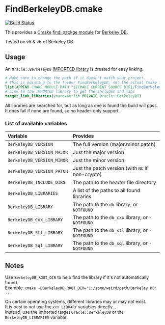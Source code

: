 # FindBerkeleyDB.cmake

[![Build Status](https://travis-ci.com/sum01/FindBerkeleyDB.svg?branch=master)](https://travis-ci.com/sum01/FindBerkeleyDB)

This provides a [Cmake](https://cmake.org/) [find_packge module](https://cmake.org/cmake/help/latest/command/find_package.html) for [Berkeley DB](http://www.oracle.com/technetwork/database/database-technologies/berkeleydb/overview/index.html).

Tested on v5 & v6 of Berkeley DB.

## Usage

An `Oracle::BerkeleyDB` [IMPORTED library](https://cmake.org/cmake/help/latest/manual/cmake-buildsystem.7.html#imported-targets) is created for easy linking.

```cmake
# Make sure to change the path if it doesn't match your project.
# This is pointing to the folder FindBerkeleyDB, not the actual Cmake file
list(APPEND CMAKE_MODULE_PATH "${CMAKE_CURRENT_SOURCE_DIR}/FindBerkeleyDB")
# Link to the IMPORTED library to get the includes and libs
target_link_libraries(yourexeorlib PRIVATE Oracle::BerkeleyDB)
```

All libraries are searched for, but as long as one is found the build will pass. It does fail if none are found, so no header-only support.

### List of available variables

| Variable                   | Provides                                         |
| :------------------------- | :----------------------------------------------- |
| `BerkeleyDB_VERSION`       | The full version (major.minor.patch)             |
| `BerkeleyDB_VERSION_MAJOR` | Just the major version                           |
| `BerkeleyDB_VERSION_MINOR` | Just the minor version                           |
| `BerkeleyDB_VERSION_PATCH` | Just the patch version (with `NC` if non-crypto) |
| `BerkeleyDB_INCLUDE_DIRS`  | The path to the header file directory            |
| `BerkeleyDB_LIBRARIES`     | A list of the paths to all found libraries       |
| `BerkeleyDB_LIBRARY`       | The path to the `db` library, or `-NOTFOUND`     |
| `BerkeleyDB_Cxx_LIBRARY`   | The path to the `db_cxx` library, or `-NOTFOUND` |
| `BerkeleyDB_Stl_LIBRARY`   | The path to the `db_stl` library, or `-NOTFOUND` |
| `BerkeleyDB_Sql_LIBRARY`   | The path to the `db_sql` library, or `-NOTFOUND` |

## Notes

Use `BerkeleyDB_ROOT_DIR` to help find the library if it's not automatically found.\
Example: `cmake -DBerkeleyDB_ROOT_DIR="C:/some/weird/path/Berkeley DB" ..`

On certain operating systems, different libraries may or may not exist.\
It is best to not use the `xxx_LIBRARY` variables directly...\
Instead, use the imported target `Oracle::BerkeleyDB` or the `BerkeleyDB_LIBRARIES` variable.
